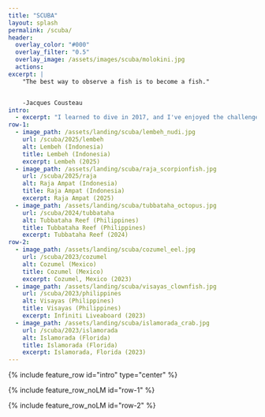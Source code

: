 ```yaml
---
title: "SCUBA"
layout: splash
permalink: /scuba/
header:
  overlay_color: "#000"
  overlay_filter: "0.5"
  overlay_image: /assets/images/scuba/molokini.jpg
  actions:
excerpt: |
    "The best way to observe a fish is to become a fish."


    -Jacques Cousteau
intro:
  - excerpt: "I learned to dive in 2017, and I've enjoyed the challenge of growing as a diver and underwater photographer since then. I have a long bucket list of diving destinations still to explore. Some of my favorite SCUBA experiences are below."
row-1:
  - image_path: /assets/landing/scuba/lembeh_nudi.jpg
    url: /scuba/2025/lembeh
    alt: Lembeh (Indonesia)
    title: Lembeh (Indonesia)
    excerpt: Lembeh (2025)
  - image_path: /assets/landing/scuba/raja_scorpionfish.jpg
    url: /scuba/2025/raja
    alt: Raja Ampat (Indonesia)
    title: Raja Ampat (Indonesia)
    excerpt: Raja Ampat (2025)
  - image_path: /assets/landing/scuba/tubbataha_octopus.jpg
    url: /scuba/2024/tubbataha
    alt: Tubbataha Reef (Philippines)
    title: Tubbataha Reef (Philippines)
    excerpt: Tubbataha Reef (2024)
row-2:
  - image_path: /assets/landing/scuba/cozumel_eel.jpg
    url: /scuba/2023/cozumel
    alt: Cozumel (Mexico)
    title: Cozumel (Mexico)
    excerpt: Cozumel, Mexico (2023)
  - image_path: /assets/landing/scuba/visayas_clownfish.jpg
    url: /scuba/2023/philippines
    alt: Visayas (Philippines)
    title: Visayas (Philippines)
    excerpt: Infiniti Liveaboard (2023)
  - image_path: /assets/landing/scuba/islamorada_crab.jpg
    url: /scuba/2023/islamorada
    alt: Islamorada (Florida)
    title: Islamorada (Florida)
    excerpt: Islamorada, Florida (2023)
---
```


{% include feature_row id="intro" type="center" %}

{% include feature_row_noLM id="row-1" %}

{% include feature_row_noLM id="row-2" %}
